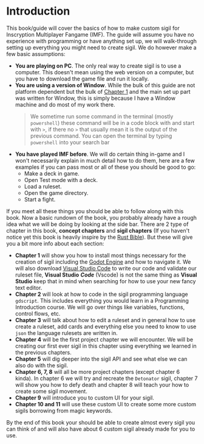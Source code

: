 # Introduction

This book/guide will cover the basics of how to make custom sigil for Inscryption Multiplayer Fangame (IMF). The guide will assume you have no experience with programming or have anything set up, we will walk-through setting up everything you might need to create sigil. We do however make a few basic assumptions:

-   **You are playing on PC**. The only real way to create sigil is to use a computer. This doesn't mean using the web version on a computer, but you have to download the game file and run it locally.
-   **You are using a version of Window**. While the bulk of this guide are not platform dependent but the bulk of [Chapter 1](./ch01/ch01-getting-started.md) and the main set up part was written for Window, this is simply because I have a Window machine and do most of my work there.
    > We sometime run some command in the terminal (mostly `powershell`) these command will be in a code block with and start with `>`, if there no `>` that usually mean it is the output of the previous command. You can open the terminal by typing `powershell` into your search bar
-   **You have played IMF before**. We will do certain thing in-game and I won't necessarily explain in much detail how to do them, here are a few examples if you can pass most or all of these you should be good to go:
    -   Make a deck in game.
    -   Open Test mode with a deck.
    -   Load a ruleset.
    -   Open the game directory.
    -   Start a fight.

If you meet all these things you should be able to follow along with this book. Now a basic rundown of the book, you probably already have a rough idea what we will be doing by looking at the side bar. There are 2 type of chapter in this book, **concept chapters** and **sigil chapters** (If you haven't notice yet this book is heavily inspire by the [Rust Bible](https://doc.rust-lang.org/book/title-page.html)). But these will give you a bit more info about each section:

-   **Chapter 1** will show you how to install most things necessary for the creation of sigil including the [Godot Engine](https://godotengine.org) and how to navigate it. We will also download [Visual Studio Code](https://code.visualstudio.com) to write our code and validate our ruleset file, **Visual Studio** **_Code_** (Vscode) is not the same thing as **Visual Studio** keep that in mind when searching for how to use your new fancy text editor.
-   **Chapter 2** will look at how to code in the sigil programming language `gdscript`. This includes everything you would learn in a Programming Introduction course. We will go over things like variables, functions, control flows, etc.
-   **Chapter 3** will talk about how to edit a ruleset and in general how to use create a ruleset, add cards and everything else you need to know to use `json` the language rulesets are written in.
-   **Chapter 4** will be the first project chapter we will encounter. We will be creating our first ever sigil in this chapter using everything we learned in the previous chapters.
-   **Chapter 5** will dig deeper into the sigil API and see what else we can also do with the sigil.
-   **Chapter 6, 7, 8** will all be more project chapters (except chapter 6 kinda). In chapter 6 we will try and recreate the `Detonator` sigil, chapter 7 will show you how to defy death and chapter 8 will teach your how to create some sigil movement.
-   **Chapter 9** will introduce you to custom UI for your sigil.
-   **Chapter 10 and 11** will use these custom UI to create some more custom sigils borrowing from magic keywords.

By the end of this book your should be able to create almost every sigil you can think of and will also have about 6 custom sigil already made for you to use.
